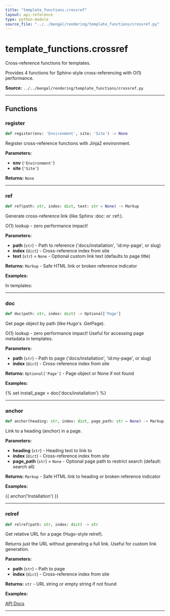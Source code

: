 ```yaml
---
title: "template_functions.crossref"
layout: api-reference
type: python-module
source_file: "../../bengal/rendering/template_functions/crossref.py"
---
```


# template_functions.crossref

Cross-reference functions for templates.

Provides 4 functions for Sphinx-style cross-referencing with O(1) performance.

**Source:** `../../bengal/rendering/template_functions/crossref.py`

---


## Functions

### register

```python
def register(env: 'Environment', site: 'Site') -> None
```

Register cross-reference functions with Jinja2 environment.

**Parameters:**

- **env** (`'Environment'`)
- **site** (`'Site'`)

**Returns:** `None`





---
### ref

```python
def ref(path: str, index: dict, text: str = None) -> Markup
```

Generate cross-reference link (like Sphinx :doc: or :ref:).

O(1) lookup - zero performance impact!

**Parameters:**

- **path** (`str`) - Path to reference ('docs/installation', 'id:my-page', or slug)
- **index** (`dict`) - Cross-reference index from site
- **text** (`str`) = `None` - Optional custom link text (defaults to page title)

**Returns:** `Markup` - Safe HTML link or broken reference indicator


**Examples:**

In templates:




---
### doc

```python
def doc(path: str, index: dict) -> Optional['Page']
```

Get page object by path (like Hugo's .GetPage).

O(1) lookup - zero performance impact!
Useful for accessing page metadata in templates.

**Parameters:**

- **path** (`str`) - Path to page ('docs/installation', 'id:my-page', or slug)
- **index** (`dict`) - Cross-reference index from site

**Returns:** `Optional['Page']` - Page object or None if not found


**Examples:**

{% set install_page = doc('docs/installation') %}




---
### anchor

```python
def anchor(heading: str, index: dict, page_path: str = None) -> Markup
```

Link to a heading (anchor) in a page.

**Parameters:**

- **heading** (`str`) - Heading text to link to
- **index** (`dict`) - Cross-reference index from site
- **page_path** (`str`) = `None` - Optional page path to restrict search (default: search all)

**Returns:** `Markup` - Safe HTML link to heading or broken reference indicator


**Examples:**

{{ anchor('Installation') }}




---
### relref

```python
def relref(path: str, index: dict) -> str
```

Get relative URL for a page (Hugo-style relref).

Returns just the URL without generating a full link.
Useful for custom link generation.

**Parameters:**

- **path** (`str`) - Path to page
- **index** (`dict`) - Cross-reference index from site

**Returns:** `str` - URL string or empty string if not found


**Examples:**

<a href="{{ relref('docs/api') }}" class="btn">API Docs</a>




---
